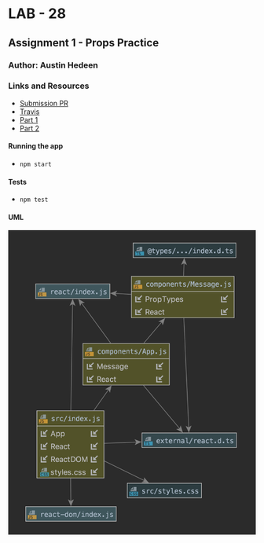 # LAB - 28

## Assignment 1 - Props Practice

### Author: Austin Hedeen

### Links and Resources
* [Submission PR](https://github.com/austinhedeen-401-advanced-javascript/lab-28a-props/pull/1)
* [Travis](https://travis-ci.com/austinhedeen-401-advanced-javascript/lab-28a-props)
* [Part 1](https://github.com/austinhedeen-401-advanced-javascript/lab-28a-props/pull/1/files/d2330dd518c6ebbb58379d7d3382e5929745265a..ae3bfd89d9ceeb775c7a220fd15dd216e1de0a43)
* [Part 2](https://github.com/austinhedeen-401-advanced-javascript/lab-28a-props/pull/1/commits/30a617d6ff5a6d46263db2400b4c7ed327b07112)

#### Running the app
* `npm start`
  
#### Tests
* `npm test`

#### UML
![](assets/lab-28a.png)

